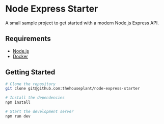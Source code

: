 # Node Express Starter

A small sample project to get started with a modern Node.js Express API.

## Requirements

- [Node.js](https://nodejs.org/en)
- [Docker](https://www.docker.com/)

## Getting Started

```zsh
# Clone the repository
git clone git@github.com:thehouseplant/node-express-starter

# Install the dependencies
npm install

# Start the development server
npm run dev
```
